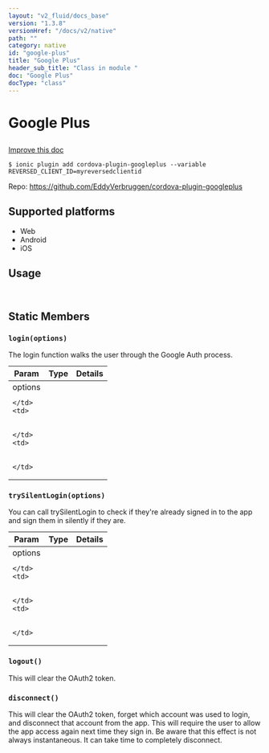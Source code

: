 ```yaml
---
layout: "v2_fluid/docs_base"
version: "1.3.8"
versionHref: "/docs/v2/native"
path: ""
category: native
id: "google-plus"
title: "Google Plus"
header_sub_title: "Class in module "
doc: "Google Plus"
docType: "class"
---
```









<h1 class="api-title">

  
  Google Plus
  

  

  

</h1>

<a class="improve-v2-docs" href="http://github.com/driftyco/ionic-native/edit/master/src/plugins/google-plus.ts#L0">
  Improve this doc
</a>





<!-- decorators -->


<pre><code>$ ionic plugin add cordova-plugin-googleplus --variable REVERSED_CLIENT_ID=myreversedclientid</code></pre>
<p>Repo:
  <a href="https://github.com/EddyVerbruggen/cordova-plugin-googleplus">
    https://github.com/EddyVerbruggen/cordova-plugin-googleplus
  </a>
</p>

<!-- description -->



<!-- @platforms tag -->
<h2>Supported platforms</h2>

<ul>
  <li>Web</li>
  
  <li>Android</li>
  
  <li>iOS</li>
  </ul>

<!-- @platforms tag end -->


<!-- @usage tag -->

<h2>Usage</h2>

<pre><code>
</code></pre>




<!-- @property tags -->
<h2>Static Members</h2>
<div id="login"></div>
<h3><code>login(options)</code>
  
</h3>

The login function walks the user through the Google Auth process.


<table class="table param-table" style="margin:0;">
  <thead>
  <tr>
    <th>Param</th>
    <th>Type</th>
    <th>Details</th>
  </tr>
  </thead>
  <tbody>
  
  <tr>
    <td>
      options
      
      
    </td>
    <td>
      

    </td>
    <td>
      
      
    </td>
  </tr>
  
  </tbody>
</table>







<div id="trySilentLogin"></div>
<h3><code>trySilentLogin(options)</code>
  
</h3>

You can call trySilentLogin to check if they're already signed in to the app and sign them in silently if they are.


<table class="table param-table" style="margin:0;">
  <thead>
  <tr>
    <th>Param</th>
    <th>Type</th>
    <th>Details</th>
  </tr>
  </thead>
  <tbody>
  
  <tr>
    <td>
      options
      
      
    </td>
    <td>
      

    </td>
    <td>
      
      
    </td>
  </tr>
  
  </tbody>
</table>







<div id="logout"></div>
<h3><code>logout()</code>
  
</h3>

This will clear the OAuth2 token.










<div id="disconnect"></div>
<h3><code>disconnect()</code>
  
</h3>

This will clear the OAuth2 token, forget which account was used to login, and disconnect that account from the app. This will require the user to allow the app access again next time they sign in. Be aware that this effect is not always instantaneous. It can take time to completely disconnect.











<!-- methods on the class -->

<!-- related link --><!-- end content block -->


<!-- end body block -->

